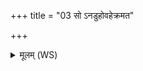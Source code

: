 +++
title = "03 सो ऽनडुहोवहेक्रमत"

+++
<details><summary>मूलम् (WS)</summary>

सो ऽनडुहोवहेक्रमत सर्वांल्लोकान् प्राजानात् ॥ ५ ॥
</details>